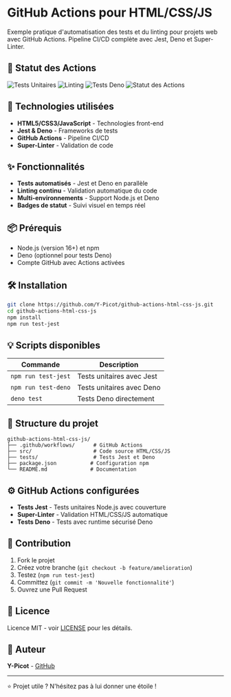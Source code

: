 # GitHub Actions pour HTML/CSS/JS

Exemple pratique d'automatisation des tests et du linting pour projets web avec GitHub Actions. Pipeline CI/CD complète avec Jest, Deno et Super-Linter.

## 🔧 Statut des Actions

![Tests Unitaires](https://github.com/Y-Picot/github-actions-html-css-js/workflows/unit_tests/badge.svg)
![Linting](https://github.com/Y-Picot/github-actions-html-css-js/workflows/super_linter_hcjs/badge.svg)
![Tests Deno](https://github.com/Y-Picot/github-actions-html-css-js/workflows/deno_lint/badge.svg)
![Statut des Actions](https://img.shields.io/github/actions/workflow/status/Y-Picot/github-actions-html-css-js/unit_tests.yml?branch=main)

## 🚀 Technologies utilisées

- **HTML5/CSS3/JavaScript** - Technologies front-end
- **Jest & Deno** - Frameworks de tests
- **GitHub Actions** - Pipeline CI/CD
- **Super-Linter** - Validation de code

## ✨ Fonctionnalités

- **Tests automatisés** - Jest et Deno en parallèle
- **Linting continu** - Validation automatique du code
- **Multi-environnements** - Support Node.js et Deno
- **Badges de statut** - Suivi visuel en temps réel

## 📦 Prérequis

- Node.js (version 16+) et npm
- Deno (optionnel pour tests Deno)
- Compte GitHub avec Actions activées

## 🛠️ Installation

```bash
git clone https://github.com/Y-Picot/github-actions-html-css-js.git
cd github-actions-html-css-js
npm install
npm run test-jest
```

## 💡 Scripts disponibles

| Commande | Description |
|----------|-------------|
| `npm run test-jest` | Tests unitaires avec Jest |
| `npm run test-deno` | Tests unitaires avec Deno |
| `deno test` | Tests Deno directement |

## 📁 Structure du projet

```
github-actions-html-css-js/
├── .github/workflows/      # GitHub Actions
├── src/                    # Code source HTML/CSS/JS
├── tests/                  # Tests Jest et Deno
├── package.json           # Configuration npm
└── README.md              # Documentation
```

## ⚙️ GitHub Actions configurées

- **Tests Jest** - Tests unitaires Node.js avec couverture
- **Super-Linter** - Validation HTML/CSS/JS automatique  
- **Tests Deno** - Tests avec runtime sécurisé Deno

## 🤝 Contribution

1. Fork le projet
2. Créez votre branche (`git checkout -b feature/amelioration`)
3. Testez (`npm run test-jest`)
4. Committez (`git commit -m 'Nouvelle fonctionnalité'`)
5. Ouvrez une Pull Request

## 📄 Licence

Licence MIT - voir [LICENSE](LICENSE) pour les détails.

## 👤 Auteur

**Y-Picot** - [GitHub](https://github.com/Y-Picot)

---

⭐ Projet utile ? N'hésitez pas à lui donner une étoile !
